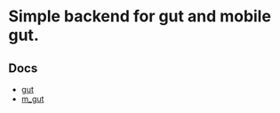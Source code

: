 # Simple backend for gut and mobile gut.

## Docs

- [gut](https://github.com/IDriuk/gut/blob/master/README.md)
- [m_gut](https://github.com/IDriuk/m_gut/blob/master/README.md)

